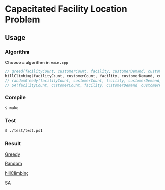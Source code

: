 # Capacitated Facility Location Problem



## Usage

### Algorithm

Choose a algorithm in `main.cpp`

```c++
// greed(facilityCount, customerCount, facility, customerDemand, customerCost);
hillClimbing(facilityCount, customerCount, facility, customerDemand, customerCost);
// randomGreedy(facilityCount, customerCount, facility, customerDemand, customerCost);
// SA(facilityCount, customerCount, facility, customerDemand, customerCost);
```

### Compile

```bash
$ make
```

### Test

```bash
$ ./test/test.ps1
```

### Result

[Greedy](./output_greedy.txt)

[Random](./output_randomGreedy.txt)

[hillClimbing](./output_hillClimbing.txt)

[SA](./output_SAtxt)

